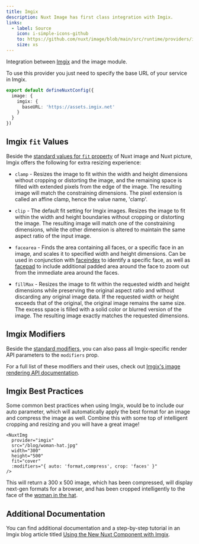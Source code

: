 ```yaml
---
title: Imgix
description: Nuxt Image has first class integration with Imgix.
links:
  - label: Source
    icon: i-simple-icons-github
    to: https://github.com/nuxt/image/blob/main/src/runtime/providers/imgix.ts
    size: xs
---
```


Integration between [Imgix](https://docs.imgix.com) and the image module.

To use this provider you just need to specify the base URL of your service in Imgix.

```ts [nuxt.config.ts]
export default defineNuxtConfig({
  image: {
    imgix: {
      baseURL: 'https://assets.imgix.net'
    }
  }
})
```

## Imgix `fit` Values

Beside the [standard values for `fit` property](/usage/nuxt-img#fit) of Nuxt image and Nuxt picture, Imgix offers the following for extra resizing experience:

- `clamp` - Resizes the image to fit within the width and height dimensions without cropping or distorting the image, and the remaining space is filled with extended pixels from the edge of the image. The resulting image will match the constraining dimensions. The pixel extension is called an affine clamp, hence the value name, 'clamp'.

- `clip` - The default fit setting for Imgix images. Resizes the image to fit within the width and height boundaries without cropping or distorting the image. The resulting image will match one of the constraining dimensions, while the other dimension is altered to maintain the same aspect ratio of the input image.

- `facearea` - Finds the area containing all faces, or a specific face in an image, and scales it to specified width and height dimensions. Can be used in conjunction with [faceindex](https://docs.imgix.com/apis/rendering/face-detection/faceindex) to identify a specific face, as well as [facepad](https://docs.imgix.com/apis/rendering/face-detection/facepad) to include additional padded area around the face to zoom out from the immediate area around the faces.

- `fillMax` - Resizes the image to fit within the requested width and height dimensions while preserving the original aspect ratio and without discarding any original image data. If the requested width or height exceeds that of the original, the original image remains the same size. The excess space is filled with a solid color or blurred version of the image. The resulting image exactly matches the requested dimensions.

## Imgix Modifiers

Beside the [standard modifiers](/usage/nuxt-img#modifiers), you can also pass all Imgix-specific render API parameters to the `modifiers` prop.

For a full list of these modifiers and their uses, check out [Imgix's image rendering API documentation](https://docs.imgix.com/apis/rendering).

## Imgix Best Practices

Some common best practices when using Imgix, would be to include our auto parameter, which will automatically apply the best format for an image and compress the image as well. Combine this with some top of intelligent cropping and resizing and you will have a great image!

```vue
<NuxtImg
  provider="imgix"
  src="/blog/woman-hat.jpg"
  width="300"
  height="500"
  fit="cover"
  :modifiers="{ auto: 'format,compress', crop: 'faces' }"
/>
```

This will return a 300 x 500 image, which has been compressed, will display next-gen formats for a browser, and has been cropped intelligently to the face of the [woman in the hat](https://assets.imgix.net/blog/woman-hat.jpg?w=300&h=500&fit=crop&crop=faces).

## Additional Documentation

You can find additional documentation and a step-by-step tutorial in an Imgix blog article titled [Using the New Nuxt Component with Imgix](https://blog.imgix.com/2021/09/14/nuxt-image-component).
